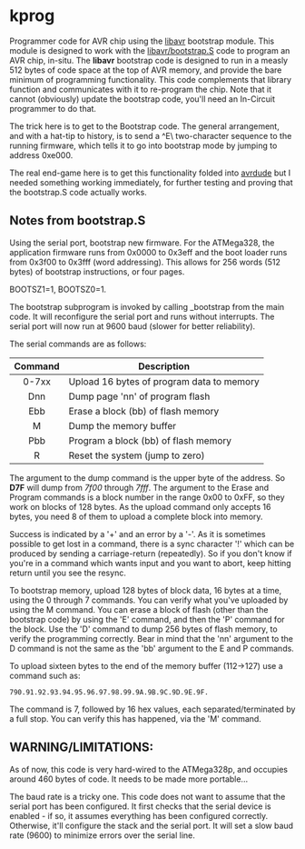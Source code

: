 # kprog

Programmer code for AVR chip using the
[libavr](https://github.com/kalopa/libavr)
 bootstrap module.
This module is designed to work with the
[libavr/bootstrap.S](https://github.com/kalopa/libavr/blob/master/bootstrap.S)
code to program an AVR chip, in-situ.
The **libavr** bootstrap code is designed to run in a measly 512
bytes of code space at the top of AVR memory, and provide the
bare minimum of programming functionality.
This code complements that library function and communicates
with it to re-program the chip.
Note that it cannot (obviously) update the bootstrap code,
you'll need an In-Circuit programmer to do that.

The trick here is to get to the Bootstrap code.
The general arrangement, and with a hat-tip to history,
is to send a ^E\ two-character sequence to the running
firmware, which tells it to go into bootstrap mode by
jumping to address 0xe000.

The real end-game here is to get this functionality folded into
[avrdude](https://github.com/avrdudes/avrdude)
but I needed something working immediately, for further testing
and proving that the bootstrap.S code actually works.

## Notes from bootstrap.S

Using the serial port, bootstrap new firmware. For the ATMega328, the
application firmware runs from 0x0000 to 0x3eff and the boot loader
runs from 0x3f00 to 0x3fff (word addressing). This allows for 256
words (512 bytes) of bootstrap instructions, or four pages.

BOOTSZ1=1, BOOTSZ0=1.

The bootstrap subprogram is invoked by calling \_bootstrap from the main
code.
It will reconfigure the serial port and runs without interrupts.
The serial port will now run at 9600 baud (slower for better reliability).

The serial commands are as follows:

| Command | Description |
| :-------: | ----------- |
| 0-7xx | Upload 16 bytes of program data to memory |
| Dnn | Dump page 'nn' of program flash |
| Ebb | Erase a block (bb) of flash memory |
| M | Dump the memory buffer |
| Pbb | Program a block (bb) of flash memory |
| R | Reset the system (jump to zero) |

The argument to the dump command is the upper byte of the address.
So **D7F** will dump from *7f00* through *7fff*.
The argument to the Erase and Program commands is a block number in the
range 0x00 to 0xFF, so they work on blocks of 128 bytes.
As the upload command only accepts 16 bytes, you need 8 of them to upload
a complete block into memory.

Success is indicated by a '+' and an error by a '-'.
As it is sometimes possible to get lost in a command, there is a
sync character '!' which can be produced by sending a carriage-return
(repeatedly).
So if you don't know if you're in a command which wants input and you
want to abort, keep hitting return until you see the resync.

To bootstrap memory, upload 128 bytes of block data, 16 bytes at a time,
using the 0 through 7 commands.
You can verify what you've uploaded by using the M command.
You can erase a block of flash (other than the bootstrap code) by using
the 'E' command, and then the 'P' command for the block.
Use the 'D' command to dump 256 bytes of flash memory, to verify the
programming correctly.
Bear in mind that the 'nn' argument to the D command is not the same as
the 'bb' argument to the E and P commands.

To upload sixteen bytes to the end of the memory buffer (112->127) use a command such as:

    790.91.92.93.94.95.96.97.98.99.9A.9B.9C.9D.9E.9F.

The command is 7, followed by 16 hex values, each separated/terminated
by a full stop.
You can verify this has happened, via the 'M' command.

## WARNING/LIMITATIONS:

As of now, this code is very hard-wired to the ATMega328p, and occupies
around 460 bytes of code.
It needs to be made more portable...

The baud rate is a tricky one.
This code does not want to assume that the serial port has been configured.
It first checks that the serial device is enabled - if so, it assumes
everything has been configured correctly.
Otherwise, it'll configure the stack and the serial port.
It will set a slow baud rate (9600) to minimize errors over the serial
line.
